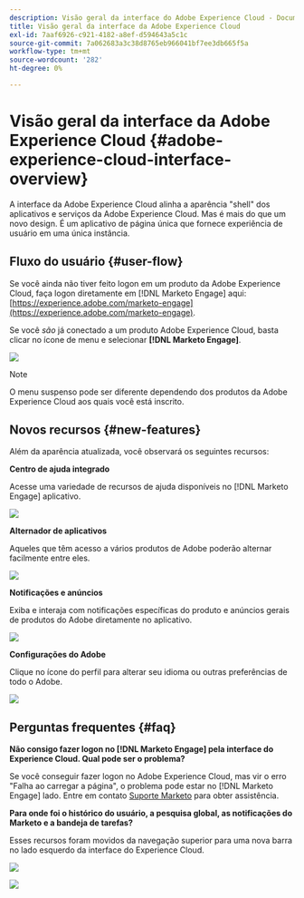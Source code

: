 ```yaml
---
description: Visão geral da interface do Adobe Experience Cloud - Documentos do Marketo - Documentação do produto
title: Visão geral da interface da Adobe Experience Cloud
exl-id: 7aaf6926-c921-4182-a8ef-d594643a5c1c
source-git-commit: 7a062683a3c38d8765eb966041bf7ee3db665f5a
workflow-type: tm+mt
source-wordcount: '282'
ht-degree: 0%

---
```


# Visão geral da interface da Adobe Experience Cloud {#adobe-experience-cloud-interface-overview}

A interface da Adobe Experience Cloud alinha a aparência &quot;shell&quot; dos aplicativos e serviços da Adobe Experience Cloud. Mas é mais do que um novo design. É um aplicativo de página única que fornece experiência de usuário em uma única instância.

## Fluxo do usuário {#user-flow}

Se você ainda não tiver feito logon em um produto da Adobe Experience Cloud, faça logon diretamente em [!DNL Marketo Engage] aqui: [https://experience.adobe.com/marketo-engage](https://experience.adobe.com/marketo-engage).

Se você _são_ já conectado a um produto Adobe Experience Cloud, basta clicar no ícone de menu e selecionar **[!DNL Marketo Engage]**.

![](assets/unified-shell-overview-1.png)

>[!NOTE]
>
>O menu suspenso pode ser diferente dependendo dos produtos da Adobe Experience Cloud aos quais você está inscrito.

## Novos recursos {#new-features}

Além da aparência atualizada, você observará os seguintes recursos:

**Centro de ajuda integrado**

Acesse uma variedade de recursos de ajuda disponíveis no [!DNL Marketo Engage] aplicativo.

![](assets/unified-shell-overview-2.png)

**Alternador de aplicativos**

Aqueles que têm acesso a vários produtos de Adobe poderão alternar facilmente entre eles.

![](assets/unified-shell-overview-3.png)

**Notificações e anúncios**

Exiba e interaja com notificações específicas do produto e anúncios gerais de produtos do Adobe diretamente no aplicativo.

![](assets/unified-shell-overview-4.png)

**Configurações do Adobe**

Clique no ícone do perfil para alterar seu idioma ou outras preferências de todo o Adobe.

![](assets/unified-shell-overview-5.png)

## Perguntas frequentes {#faq}

**Não consigo fazer logon no [!DNL Marketo Engage] pela interface do Experience Cloud. Qual pode ser o problema?**

Se você conseguir fazer logon no Adobe Experience Cloud, mas vir o erro &quot;Falha ao carregar a página&quot;, o problema pode estar no [!DNL Marketo Engage] lado. Entre em contato [Suporte Marketo](https://nation.marketo.com/t5/support/ct-p/Support) para obter assistência.

**Para onde foi o histórico do usuário, a pesquisa global, as notificações do Marketo e a bandeja de tarefas?**

Esses recursos foram movidos da navegação superior para uma nova barra no lado esquerdo da interface do Experience Cloud.

![](assets/unified-shell-overview-6.png)

![](assets/unified-shell-overview-7.png)
